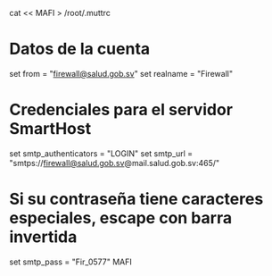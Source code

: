 cat << MAFI > /root/.muttrc
# Datos de la cuenta
set from = "firewall@salud.gob.sv" 
set realname = "Firewall" 
# Credenciales para el servidor SmartHost 
set smtp_authenticators = "LOGIN" 
set smtp_url = "smtps://firewall@salud.gob.sv@mail.salud.gob.sv:465/" 
# Si su contraseña tiene caracteres especiales, escape con barra invertida 
set smtp_pass = "Fir_0577" 
MAFI
